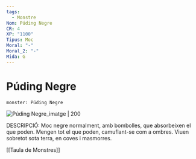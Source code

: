 ```yaml
---
tags:
  - Monstre
Nom: Púding Negre
CR: 4
XP: "1100"
Tipus: Moc
Moral: "-"
Moral_2: "-"
Mida: G
---
```

# Púding Negre

```statblock
monster: Púding Negre
```

![Púding Negre_imatge | 200](https://static.wikia.nocookie.net/eternitywiki/images/2/2d/Bestiary_ooze.png/revision/latest/scale-to-width-down/180?cb=20161224232803)

DESCRIPCIÓ: 
Moc negre normalment,  amb bombolles, que absorbeixen el que poden. Mengen tot el que poden, camuflant-se com a ombres. Viuen sobretot sota terra, en coves i masmorres.

[[Taula de Monstres]]